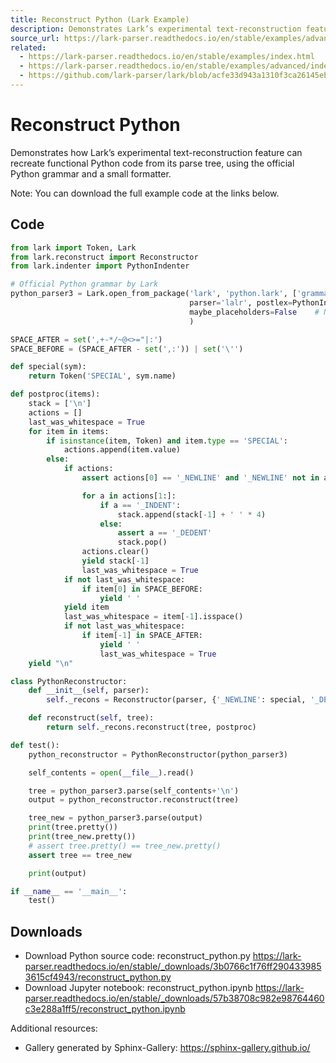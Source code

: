 ```yaml
---
title: Reconstruct Python (Lark Example)
description: Demonstrates Lark’s experimental text-reconstruction feature to recreate functional Python code from a parse tree using the official Python grammar and a small formatter.
source_url: https://lark-parser.readthedocs.io/en/stable/examples/advanced/reconstruct_python.html
related:
  - https://lark-parser.readthedocs.io/en/stable/examples/index.html
  - https://lark-parser.readthedocs.io/en/stable/examples/advanced/index.html
  - https://github.com/lark-parser/lark/blob/acfe33d943a1310f3ca26145eb2896bc5c4955c9/docs/examples/advanced/reconstruct_python.rst
---
```


# Reconstruct Python

Demonstrates how Lark’s experimental text-reconstruction feature can recreate functional Python code from its parse tree, using the official Python grammar and a small formatter.

Note: You can download the full example code at the links below.

## Code

```python
from lark import Token, Lark
from lark.reconstruct import Reconstructor
from lark.indenter import PythonIndenter

# Official Python grammar by Lark
python_parser3 = Lark.open_from_package('lark', 'python.lark', ['grammars'],
                                        parser='lalr', postlex=PythonIndenter(), start='file_input',
                                        maybe_placeholders=False    # Necessary for reconstructor
                                        )

SPACE_AFTER = set(',+-*/~@<>="|:')
SPACE_BEFORE = (SPACE_AFTER - set(',:')) | set('\'')

def special(sym):
    return Token('SPECIAL', sym.name)

def postproc(items):
    stack = ['\n']
    actions = []
    last_was_whitespace = True
    for item in items:
        if isinstance(item, Token) and item.type == 'SPECIAL':
            actions.append(item.value)
        else:
            if actions:
                assert actions[0] == '_NEWLINE' and '_NEWLINE' not in actions[1:], actions

                for a in actions[1:]:
                    if a == '_INDENT':
                        stack.append(stack[-1] + ' ' * 4)
                    else:
                        assert a == '_DEDENT'
                        stack.pop()
                actions.clear()
                yield stack[-1]
                last_was_whitespace = True
            if not last_was_whitespace:
                if item[0] in SPACE_BEFORE:
                    yield ' '
            yield item
            last_was_whitespace = item[-1].isspace()
            if not last_was_whitespace:
                if item[-1] in SPACE_AFTER:
                    yield ' '
                    last_was_whitespace = True
    yield "\n"

class PythonReconstructor:
    def __init__(self, parser):
        self._recons = Reconstructor(parser, {'_NEWLINE': special, '_DEDENT': special, '_INDENT': special})

    def reconstruct(self, tree):
        return self._recons.reconstruct(tree, postproc)

def test():
    python_reconstructor = PythonReconstructor(python_parser3)

    self_contents = open(__file__).read()

    tree = python_parser3.parse(self_contents+'\n')
    output = python_reconstructor.reconstruct(tree)

    tree_new = python_parser3.parse(output)
    print(tree.pretty())
    print(tree_new.pretty())
    # assert tree.pretty() == tree_new.pretty()
    assert tree == tree_new

    print(output)

if __name__ == '__main__':
    test()
```

## Downloads

- Download Python source code: reconstruct_python.py
  https://lark-parser.readthedocs.io/en/stable/_downloads/3b0766c1f76ff2904339853615cf4943/reconstruct_python.py
- Download Jupyter notebook: reconstruct_python.ipynb
  https://lark-parser.readthedocs.io/en/stable/_downloads/57b38708c982e98764460c3e288a1ff5/reconstruct_python.ipynb

Additional resources:
- Gallery generated by Sphinx-Gallery: https://sphinx-gallery.github.io/
